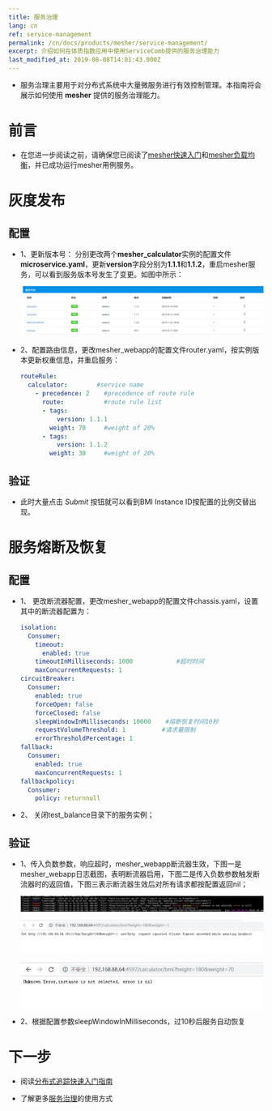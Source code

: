 ```yaml
---
title: 服务治理
lang: cn
ref: service-management
permalink: /cn/docs/products/mesher/service-management/
excerpt: 介绍如何在体质指数应用中使用ServiceComb提供的服务治理能力
last_modified_at: 2019-08-08T14:01:43.000Z
---
```


- 服务治理主要用于对分布式系统中大量微服务进行有效控制管理。本指南将会展示如何使用 **mesher** 提供的服务治理能力。

# 前言

- 在您进一步阅读之前，请确保您已阅读了[mesher快速入门](/cn/docs/products/mesher/quick-start/)和[mesher负载均衡](/cn/docs/products/mesher/load-balance/)，并已成功运行mesher用例服务。

# 灰度发布

## 配置

- 1、更新版本号： 分别更改两个**mesher_calculator**实例的配置文件**microservice.yaml**，更新**version**字段分别为**1.1.1**和**1.1.2**，重启mesher服务，可以看到服务版本号发生了变更。如图中所示：

  ![灰度发布版本图](/assets/images/mesher/mesher-ser-manage-ver.png)

- 2、配置路由信息，更改mesher_webapp的配置文件router.yaml，按实例版本更新权重信息，并重启服务：

  ```yaml
  routeRule:
    calculator:        #service name
      - precedence: 2    #precedence of route rule
        route:           #route rule list
        - tags:
            version: 1.1.1
          weight: 70     #weight of 20%
        - tags:
            version: 1.1.2
          weight: 30     #weight of 20%
  ```

## 验证

- 此时大量点击 _Submit_ 按钮就可以看到BMI Instance ID按配置的比例交替出现。

# 服务熔断及恢复

## 配置

- 1、 更改断流器配置，更改mesher_webapp的配置文件chassis.yaml，设置其中的断流器配置为：

  ```yaml
  isolation:
    Consumer:
      timeout:
        enabled: true
      timeoutInMilliseconds: 1000            #超时时间
      maxConcurrentRequests: 1
  circuitBreaker:
    Consumer:
      enabled: true
      forceOpen: false
      forceClosed: false
      sleepWindowInMilliseconds: 10000    #熔断恢复时间10秒
      requestVolumeThreshold: 1          #请求量限制
      errorThresholdPercentage: 1
  fallback:
    Consumer:
      enabled: true
      maxConcurrentRequests: 1
  fallbackpolicy:
    Consumer:
      policy: returnnull
  ```

- 2、 关闭test_balance目录下的服务实例；

## 验证

- 1、传入负数参数，响应超时，mesher_webapp断流器生效，下图一是mesher_webapp日志截图，表明断流器启用，下图二是传入负数参数触发断流器时的返回值，下图三表示断流器生效后对所有请求都按配置返回nil；

  ![断流器生效日志图](/assets/images/mesher/mesher-circuitbreaker.png)

  ![断流器生效日志图](/assets/images/mesher/mesher-circuitbreaker-ret.png)

  ![断流器生效日志图](/assets/images/mesher/mesher-circuitbreaker-ret-nil.png)

- 2、根据配置参数sleepWindowInMilliseconds，过10秒后服务自动恢复

# 下一步

- 阅读[分布式追踪快速入门指南](/cn/docs/products/mesher/distributed-tracing/)

- 了解更多[服务治理](/cn/docs/users/service-configurations/)的使用方式

